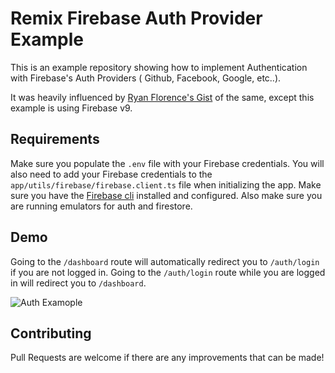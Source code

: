 # Remix Firebase Auth Provider Example

This is an example repository showing how to implement Authentication with Firebase's Auth Providers ( Github, Facebook, Google, etc..).

It was heavily influenced by [Ryan Florence's Gist](https://gist.github.com/ryanflorence/f6a9c7852793fc7d6e21fbc80c6a2666) of the same, except this example is using Firebase v9.

## Requirements

Make sure you populate the `.env` file with your Firebase credentials.
You will also need to add your Firebase credentials to the `app/utils/firebase/firebase.client.ts` file when initializing the app.
Make sure you have the [Firebase cli](https://firebase.google.com/docs/cli) installed and configured. Also make sure you are running emulators for auth and firestore.

## Demo

Going to the `/dashboard` route will automatically redirect you to `/auth/login` if you are not logged in.
Going to the `/auth/login` route while you are logged in will redirect you to `/dashboard`.

![Auth Examople](./auth-provider-example.gif)


## Contributing

Pull Requests are welcome if there are any improvements that can be made!
